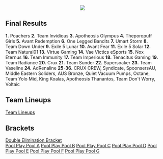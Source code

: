 <div id="q" style="padding: 0 10px;">
<center><img src="http://oi40.tinypic.com/wwi6b8.jpg"></center>

<h2>Final Results</h2>

<p>
<b>1.</b> Poachers
<b>2.</b> Team Invidious
<b>3.</b> Apotheosis Olympus
<b>4.</b> Theporopuff Girls
<b>5.</b> Avant Redemption
<b>6.</b> One Legged Bandits
<b>7.</b> Umart Storm
<b>8.</b> Team Down Under
<b>9.</b> Exile 5 Lunar
<b>10.</b> Avant Fear
<b>11.</b> Exile 5 Solar
<b>12.</b> Team Natural01
<b>13.</b> Virtue Gaming
<b>14.</b> Vae Victics eSports
<b>15.</b> Nox Eternus
<b>16.</b> Team Immunity
<b>17.</b> Team Imperious
<b>18.</b> Tenacitus Gaming
<b>19.</b> Team Radiance
<b>20.</b> Crux
<b>21.</b> Team Sunder
<b>22.</b> Supersoaker
<b>23.</b> Team Vaseline
<b>24.</b> AdRenaline
<b>25-36.</b> CRUX CREW, Syndicate, SpoonsersAU, Middle Eastern Soliders, AUS Bronze, Quiet Vacuum Pumps, Octane, Team Yolo Mid, King Koalas, Apotheosis Thanantos, Team Don't Worry, Voltaic 
<br>

</p>
<h2>Team Lineups</h2>

<a href="http://www.aclpro.com.au/forums/topic/20722-acl-league-of-legends-online-round-1-registration/">Team Lineups</a><br>

<h2>Brackets</h2>

<a href="http://challonge.com/aclproor1de">Double Elimination Bracket</a><br>
<a href="http://challonge.com/acllolor1pa">Pool Play Pool A</a>
<a href="http://challonge.com/acllolor1pb">Pool Play Pool B</a>
<a href="http://challonge.com/acllolor1pc">Pool Play Pool C</a>
<a href="http://challonge.com/acllolor1pd">Pool Play Pool D</a>
<a href="http://challonge.com/acllolor1pe">Pool Play Pool E</a>
<a href="http://challonge.com/acllolor1pf">Pool Play Pool F</a>
<a href="http://challonge.com/acllolor1pg">Pool Play Pool G</a>
</div>